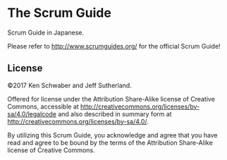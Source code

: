 # The Scrum Guide

Scrum Guide in Japanese.

Please refer to http://www.scrumguides.org/ for the official Scrum Guide!

## License

©2017 Ken Schwaber and Jeff Sutherland. 

Offered for license under the Attribution Share-Alike license of Creative Commons, accessible at http://creativecommons.org/licenses/by-sa/4.0/legalcode and also described in summary form at http://creativecommons.org/licenses/by-sa/4.0/. 

By utilizing this Scrum Guide, you acknowledge and agree that you have read and agree to be bound by the terms of the Attribution Share-Alike license of Creative Commons.